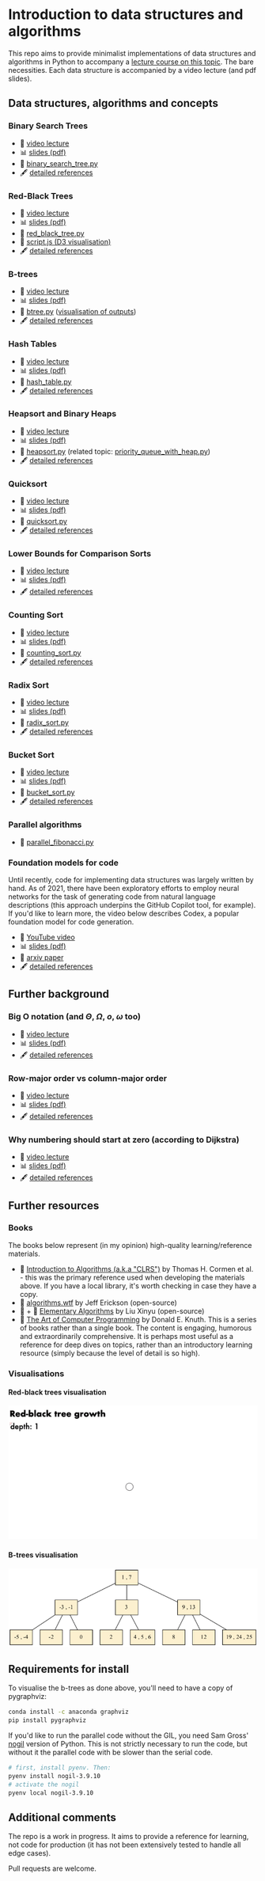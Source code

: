 # Introduction to data structures and algorithms

This repo aims to provide minimalist implementations of data structures and algorithms in Python to accompany a [lecture course on this topic](https://www.youtube.com/playlist?list=PL9t0xVFP90GBPScODccB2_PpouUUZ4j8C).
The bare necessities. Each data structure is accompanied by a video lecture (and pdf slides).

## Data structures, algorithms and concepts

### Binary Search Trees

- :movie_camera: [video lecture](https://youtu.be/0woI8l0ZWmA)
- :bar_chart: [slides (pdf)](https://samuelalbanie.com/files/digest-slides/2022-10-brief-guide-to-binary-search-trees.pdf)
- :hammer: [binary_search_tree.py](binary_search_tree.py)
- :fountain_pen: [detailed references](https://samuelalbanie.com/digests/2022-10-brief-guide-to-binary-search-trees/)

### Red-Black Trees

- :movie_camera: [video lecture](https://youtu.be/t-oiZnplv7g)
- :bar_chart: [slides (pdf)](https://samuelalbanie.com/files/digest-slides/2022-12-brief-guide-to-red-black-trees.pdf)
- :hammer: [red_black_tree.py](red_black_tree.py)
- :hammer: [script.js (D3 visualisation)](visualisations/script.js)
- :fountain_pen: [detailed references](https://samuelalbanie.com/digests/2022-12-brief-guide-to-red-black-trees/)

### B-trees

- :movie_camera: [video lecture](https://youtu.be/7MqaHGWRS3E)
- :bar_chart: [slides (pdf)](https://samuelalbanie.com/files/digest-slides/2022-12-brief-guide-to-b-trees.pdf)
- :hammer: [btree.py](btree.py) ([visualisation of outputs](graphviz-walkthroughs/btree.md))
- :fountain_pen: [detailed references](http://samuelalbanie.com/digests/2022-12-brief-guide-to-b-trees)

### Hash Tables

- :movie_camera: [video lecture](https://www.youtube.com/watch?v=r1XZGP5ppqQ)
- :bar_chart: [slides (pdf)](https://samuelalbanie.com/files/digest-slides/2022-09-brief-guide-to-hash-tables.pdf)
- :hammer: [hash_table.py](hash_table.py)
- :fountain_pen: [detailed references](https://samuelalbanie.com/digests/2022-09-brief-guide-to-hash-tables/)

### Heapsort and Binary Heaps

- :movie_camera: [video lecture](https://youtu.be/ryRfapIQHW0)
- :bar_chart: [slides (pdf)](https://samuelalbanie.com/files/digest-slides/2022-12-brief-guide-to-heapsort-and-binary-heaps.pdf)
- :hammer: [heapsort.py](heapsort.py) (related topic: [priority_queue_with_heap.py](priority_queue_with_heap.py))
- :fountain_pen: [detailed references](http://samuelalbanie.com/digests/2022-12-brief-guide-to-heapsort-and-binary-heaps)

### Quicksort

- :movie_camera: [video lecture](https://youtu.be/kbiKn1K08RM)
- :bar_chart: [slides (pdf)](https://samuelalbanie.com/files/digest-slides/2023-01-brief-guide-to-quicksort.pdf)
- :hammer: [quicksort.py](quicksort.py)
- :fountain_pen: [detailed references](http://samuelalbanie.com/digests/2023-01-brief-guide-to-quicksort)

### Lower Bounds for Comparison Sorts

- :movie_camera: [video lecture](https://youtu.be/JWSiXs9aB5U)
- :bar_chart: [slides (pdf)](https://samuelalbanie.com/files/digest-slides/2023-01-2023-01-brief-guide-to-comparison-sorting-lower-bounds.pdf)
- :fountain_pen: [detailed references](http://samuelalbanie.com/digests/2023-01-brief-guide-to-comparison-sorting-lower-bounds)

### Counting Sort

- :movie_camera: [video lecture](https://youtu.be/0aMcZpAySjw)
- :bar_chart: [slides (pdf)](https://samuelalbanie.com/files/digest-slides/2023-01-brief-guide-to-counting-sort.pdf)
- :hammer: [counting_sort.py](counting_sort.py)
- :fountain_pen: [detailed references](http://samuelalbanie.com/digests/2023-01-brief-guide-to-counting-sort)

### Radix Sort

- :movie_camera: [video lecture](https://youtu.be/HzPbzQi9404)
- :bar_chart: [slides (pdf)](https://samuelalbanie.com/files/digest-slides/2023-01-brief-guide-to-radix-sort.pdf)
- :hammer: [radix_sort.py](radix_sort.py)
- :fountain_pen: [detailed references](http://samuelalbanie.com/digests/2023-01-brief-guide-to-radix-sort)

### Bucket Sort

- :movie_camera: [video lecture](https://youtu.be/mz2fBJyoEVc)
- :bar_chart: [slides (pdf)](https://samuelalbanie.com/files/digest-slides/2023-01-brief-guide-to-bucket-sort.pdf)
- :hammer: [bucket_sort.py](bucket_sort.py)
- :fountain_pen: [detailed references](http://samuelalbanie.com/digests/2023-01-brief-guide-to-bucket-sort)

### Parallel algorithms

- :hammer: [parallel_fibonacci.py](parallel_fibonacci.py)

### Foundation models for code

Until recently, code for implementing data structures was largely written by hand. As of 2021, there have been exploratory efforts to employ neural networks for the task of generating code from natural language descriptions (this approach underpins the GitHub Copilot tool, for example). If you'd like to learn more, the video below describes Codex, a popular foundation model for code generation.

- :movie_camera: [YouTube video](https://www.youtube.com/watch?v=Wc7dcwF7QaA)
- :bar_chart: [slides (pdf)](https://samuelalbanie.com/files/digest-slides/2022-07-codex.pdf)
- :page_facing_up: [arxiv paper](https://arxiv.org/abs/2107.03374)
- :fountain_pen: [detailed references](https://samuelalbanie.com/digests/2022-07-codex/)

## Further background

### Big O notation (and $\Theta$, $\Omega$, $o$, $\omega$ too)

- :movie_camera: [video lecture](https://www.youtube.com/watch?v=nsIQyK4Gf48)
- :bar_chart: [slides (pdf)](https://samuelalbanie.com/files/digest-slides/2022-10-big-o-notation-and-its-companions.pdf)
- :fountain_pen: [detailed references](https://samuelalbanie.com/digests/2022-10-big-o-notation-and-its-companions/)


### Row-major order vs column-major order

- :movie_camera: [video lecture](https://youtu.be/b5lYGvcBjy4)
- :bar_chart: [slides (pdf)](https://samuelalbanie.com/files/digest-slides/2022-09-row-major-vs-column-major.pdf)
- :fountain_pen: [detailed references](https://samuelalbanie.com/digests/2022-09-row-major-vs-column-major/)

### Why numbering should start at zero (according to Dijkstra)

- :movie_camera: [video lecture](https://youtu.be/saZnPDPyQHA)
- :bar_chart: [slides (pdf)](https://samuelalbanie.com/files/digest-slides/2022-09-why-numbering-should-start-at-zero-dijkstra.pdf)
- :fountain_pen: [detailed references](https://samuelalbanie.com/digests/2022-09-why-numbering-should-start-at-zero-dijkstra/)

## Further resources

### Books

The books below represent (in my opinion) high-quality learning/reference materials. 

- :orange_book: [Introduction to Algorithms (a.k.a "CLRS")](https://mitpress.mit.edu/9780262046305/introduction-to-algorithms/) by Thomas H. Cormen et al.  - this was the primary reference used when developing the materials above. If you have a local library, it's worth checking in case they have a copy.
- :green_book: [algorithms.wtf](http://algorithms.wtf/) by Jeff Erickson (open-source)
- :green_book: + :hammer: [Elementary Algorithms](https://github.com/liuxinyu95/AlgoXY) by Liu Xinyu (open-source)
- :orange_book: [The Art of Computer Programming](https://www-cs-faculty.stanford.edu/~knuth/taocp.html) by Donald E. Knuth. This is a series of books rather than a single book. The content is engaging, humorous and extraordinarily comprehensive. It is perhaps most useful as a reference for deep dives on topics, rather than an introductory learning resource (simply because the level of detail is so high).

### Visualisations

#### Red-black trees visualisation

![red-black tree growth gif](visualisations/red-black-tree-growth.gif)

#### B-trees visualisation

![btree visualisation](figs/btree.png)

## Requirements for install

To visualise the b-trees as done above, you'll need to have a copy of pygraphviz:

```bash
conda install -c anaconda graphviz
pip install pygraphviz
```

If you'd like to run the parallel code without the GIL, you need Sam Gross' [nogil](https://nogil.dev) version of Python. This is not strictly necessary to run the code, but without it the parallel code with be slower than the serial code.

```bash
# first, install pyenv. Then:
pyenv install nogil-3.9.10
# activate the nogil
pyenv local nogil-3.9.10
```

## Additional comments

The repo is a work in progress. It aims to provide a reference for learning, not code for production (it has not been extensively tested to handle all edge cases).

Pull requests are welcome.
